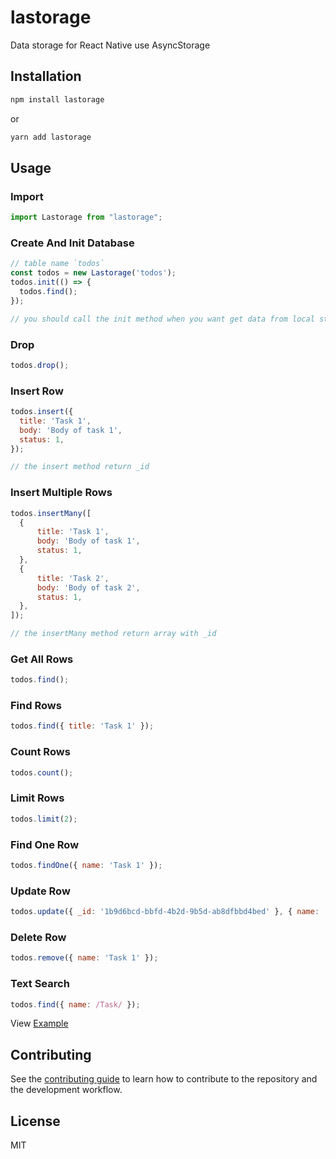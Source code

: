 # lastorage

Data storage for React Native use AsyncStorage


## Installation

```sh
npm install lastorage
```
or
```sh
yarn add lastorage
```


## Usage

### Import

```js
import Lastorage from "lastorage";
```

### Create And Init Database

```js
// table name `todos`
const todos = new Lastorage('todos');
todos.init(() => {
  todos.find();
});

// you should call the init method when you want get data from local storage
```

### Drop

```js
todos.drop();
```

### Insert Row

```js
todos.insert({
  title: 'Task 1',
  body: 'Body of task 1',
  status: 1,
});

// the insert method return _id
```

### Insert Multiple Rows

```js
todos.insertMany([
  {
      title: 'Task 1',
      body: 'Body of task 1',
      status: 1,
  },
  {
      title: 'Task 2',
      body: 'Body of task 2',
      status: 1,
  },
]);

// the insertMany method return array with _id
```

### Get All Rows

```js
todos.find();
```

### Find Rows

```js
todos.find({ title: 'Task 1' });
```

### Count Rows

```js
todos.count();
```

### Limit Rows

```js
todos.limit(2);
```

### Find One Row

```js
todos.findOne({ name: 'Task 1' });
```

### Update Row

```js
todos.update({ _id: '1b9d6bcd-bbfd-4b2d-9b5d-ab8dfbbd4bed' }, { name: 'Task 1 updated' })
```

### Delete Row

```js
todos.remove({ name: 'Task 1' });
```

### Text Search

```js
todos.find({ name: /Task/ });
```

View [Example](example)


## Contributing

See the [contributing guide](CONTRIBUTING.md) to learn how to contribute to the repository and the development workflow.


## License

MIT
